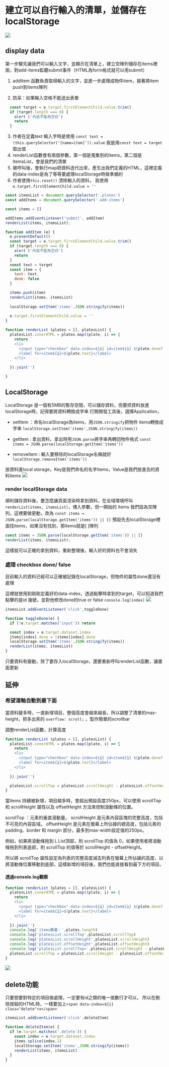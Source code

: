建立可以自行輸入的清單，並儲存在localStorage
==
![](./image/demo.gif)

## display data
第一步驟先讓我們可以輸入文字，並顯示在清單上，建立空陣列儲存在items裡面，對add-items監聽submit事件（HTML為form格式就可以用submit）

1. addItem 函數負責取得輸入的文字，並進一步處理成物件item，接著將item push到items陣列

2. 防呆：如果輸入空格不能送出表單
```javascript
  const target = e.target.firstElementChild.value.trim()
  if (target.length === 0) {
    alert ('內容不能為空白')
    return
  }
```

3. 作者在定義text 輸入字時是使用
`const text = (this.querySelector('[name=item]')).value`
我是用`const text = target` 取出值
4. renderList函數會有兩個參數，第一個是蒐集到的items，第二個是itemsList，會是我們的清單
5. 被呼叫後，會執行map把資料迭代出來，產生出我們定義的HTML，這裡定義的data-index是為了等等要處理localStorage時做準備的
6. 作者使用`this.reset()` 清除輸入的資料，
我使用`e.target.firstElementChild.value = ''`
```javascript
const itemsList = document.querySelector('.plates')
const addItems = document.querySelector('.add-items')

const items = []

addItems.addEventListener('submit', addItem)
renderList(items, itemsList);

function addItem (e) {
  e.preventDefault()
  const target = e.target.firstElementChild.value.trim()
  if (target.length === 0) {
    alert ('內容不能為空白')
    return
  }
  const text = target
  const item = {
    text: text,
    done: false
  }

  items.push(item)
  renderList(items, itemsList)
    
  localStorage.setItem('items',JSON.stringify(items))
    
  e.target.firstElementChild.value = ''
}

function renderList (plates = [], platesList) {
  platesList.innerHTML = plates.map((plate, i) => {
    return `
    <li>
      <input type="checkbox" data-index=${i} id=item${i} ${plate.done? 'checked' : ''}>
      <label for=item${i}>${plate.text}</label>
    </li>
  `
  }).join('')

}
```


## LocalStorage
LocalStorage 是一個有5MB的暫存空間，可以儲存資料，但要把資料放進localStorage時，記得要將資料轉換成字串
打開開發工具後，選擇Application，
- setItem ：命名localStorage為items，用`JSON.stringify`把物件 items轉換成字串
`localStorage.setItem('items',JSON.stringify(items))`

- getItem : 拿出資料，拿出時用`JSON.parse`將字串再轉回物件格式
`const items = JSON.parse(localStorage.getItem('items'))`

- removeItem : 輸入要移除的localStorage名稱就好
` localStorage.removeItem('items'))`

放資料進local storage，Key是我們命名的名字items，Value是我們放進去的資料items
![](./image/localStorage.gif)

### render localStorage data

順利儲存資料後，要怎麼讓頁面渲染時拿到資料，在全域環境呼叫`renderList(items, itemsList)`，傳入參數，但一開始的 items 我們設為空陣列，這裡要做更動，改為
`const items = JSON.parse(localStorage.getItem('items')) || []`
預設先去localStorage裡面找items，如果沒有找到，那items就是[ ]陣列

```javascript
const items = JSON.parse(localStorage.getItem('items')) || []
renderList(items, itemsList);
```

這樣就可以正確的拿到資料，重新整理後，輸入好的資料也不會消失
### 處理 checkbox done/ false

目前輸入的資料已經可以正確被記錄在localStorage，但物件的屬性done還沒有處理

這裡就使用到剛剛定義好的data-index，透過點擊時拿到的target，可以知道我們點擊的是id 幾號，並對他修改done的true or false
`console.log(index)`
![](./image/date-index.gif)

```javascript
itemsList.addEventListener('click',toggleDone)

function toggleDone(e) {
  if (!e.target.matches('input')) return

  const index = e.target.dataset.index
  items[index].done = !items[index].done
  localStorage.setItem('items',JSON.stringify(items))
  renderList(items, itemsList)
}
```

只要資料有變動，除了要存入localStorage，還要重新呼叫renderList函數，讓畫面更新

## 延伸 

### 希望滾軸自動到最下面
當資料變多時，一直新增項目，整個高度會越來越長，所以調整了清單的max-height，把多出來的 `overflow: scroll;` ，製作簡單的scrollbar

調整renderList函數，計算高度
```javascript
function renderList (plates = [], platesList) {
  platesList.innerHTML = plates.map((plate, i) => {
    return `
    <li>
      <input type="checkbox" data-index=${i} id=item${i} ${plate.done? 'checked' : ''}>
      <label for=item${i}>${plate.text}</label>
    </li>
  `
  }).join('')

  platesList.scrollTop = platesList.scrollHeight - platesList.offsetHeight;
}
```

當items 持續被新增，項目越多時，會超出預設高度250px，可以使用 scrollTop 和 scrollHeight 屬性以及 offsetHeight 方法來控制滾動條的位置。

scrollTop ：元素的垂直滾動量。
scrollHeight 是元素內容區塊的完整高度，包括不可見的內容區域。
offsetHeight 是元素在螢幕上所佔據的總高度，包括元素的 padding、border 和 margin 部分，最多到max-width設定值的250px。


例如，如果將滾動條拖到ＬList頂部，則 scrollTop 的值為 0，如果使用者將滾動條拖到列表底部，則 scrollTop 的值等於 scrollHeight - offsetHeight。

所以將 scrollTop 屬性設定為列表的完整高度減去列表在螢幕上所佔據的高度，以將滾動條位置移動到底部，這樣新增的項目後，我們也能直接看到最下方的項目。

#### 透過console.log觀察
```javascript
function renderList (plates = [], platesList) {
  platesList.innerHTML = plates.map((plate, i) => {
    return `
    <li>
      <input type="checkbox" data-index=${i} id=item${i} ${plate.done? 'checked' : ''}>
      <label for=item${i}>${plate.text}</label>
    </li>
  `
  }).join('')
  console.log('items數量：',plates.length)
  console.log('platesList.scrollTop',platesList.scrollTop)
  console.log('platesList.scrollHeight',platesList.scrollHeight)
  console.log('platesList.offsetHeight',platesList.offsetHeight)
  console.log('platesList.scrollTop=',platesList.scrollHeight - platesList.offsetHeight)
  platesList.scrollTop = platesList.scrollHeight - platesList.offsetHeight;
}
```

![](./image/scroll%20%E6%95%88%E6%9E%9C.gif)


## delete功能
只要想要對特定的項目做處理，一定要有id之類的唯一值數行才可以，
所以在刪除按鈕的HTML時，一樣要加上`<span data-index=${i} class="delete">x</span>`
```javascript
itemsList.addEventListener('click',deleteItem)

function deleteItem(e) {
  if (e.target.matches('.delete')) {
    const index = e.target.dataset.index
    items.splice(index,1)
    localStorage.setItem('items',JSON.stringify(items))
    renderList(items, itemsList)
  }
}
```


